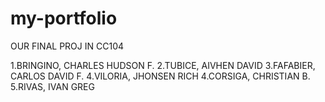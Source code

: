 # my-portfolio
OUR FINAL PROJ IN CC104

1.BRINGINO, CHARLES HUDSON F.
2.TUBICE, AIVHEN DAVID 
3.FAFABIER, CARLOS DAVID F.
4.VILORIA, JHONSEN RICH
4.CORSIGA, CHRISTIAN B.
5.RIVAS, IVAN GREG 
